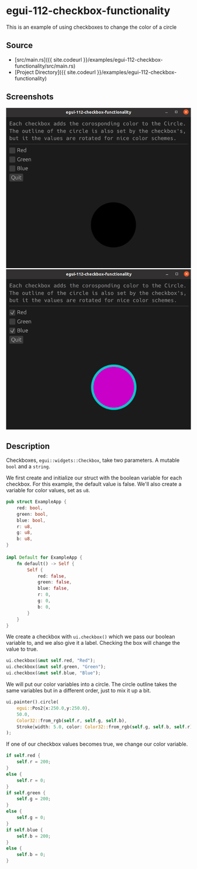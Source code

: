 
# egui-112-checkbox-functionality

This is an example of using checkboxes to change the color of a circle

## Source
- [src/main.rs]({{ site.codeurl }}/examples/egui-112-checkbox-functionality/src/main.rs)
- [Project Directory]({{ site.codeurl }}/examples/egui-112-checkbox-functionality)


## Screenshots

![Screenshot](screen1.png)
![Screenshot](screen2.png)

## Description
Checkboxes, `egui::widgets::Checkbox`, take two parameters. A mutable `bool` and a `string`.

We first create and initialize our struct with the boolean variable for each checkbox. For this example, the default value is false. We'll also create a variable for color values, set as `u8`.

```rust
pub struct ExampleApp {
    red: bool,
    green: bool,
    blue: bool,
    r: u8,
    g: u8,
    b: u8,
}

impl Default for ExampleApp {
    fn default() -> Self {
        Self {
            red: false,
            green: false,
            blue: false,
            r: 0,
            g: 0,
            b: 0,
        }
    }
}
```

We create a checkbox with `ui.checkbox()` which we pass our boolean variable to, and we also give it a label. Checking the box will change the value to true.

```rust
ui.checkbox(&mut self.red, "Red");
ui.checkbox(&mut self.green, "Green");
ui.checkbox(&mut self.blue, "Blue");
```

We will put our color variables into a circle. The circle outline takes the same variables but in a different order, just to mix it up a bit.

```rust
ui.painter().circle(
    egui::Pos2{x:250.0,y:250.0},
    50.0, 
    Color32::from_rgb(self.r, self.g, self.b), 
    Stroke{width: 5.0, color: Color32::from_rgb(self.g, self.b, self.r)}
);
```

If one of our checkbox values becomes true, we change our color variable.

```rust
if self.red {
    self.r = 200;
}
else {
    self.r = 0;
}
if self.green {
    self.g = 200;
}
else {
    self.g = 0;
}
if self.blue {
    self.b = 200;
}
else {
    self.b = 0;
}
```





